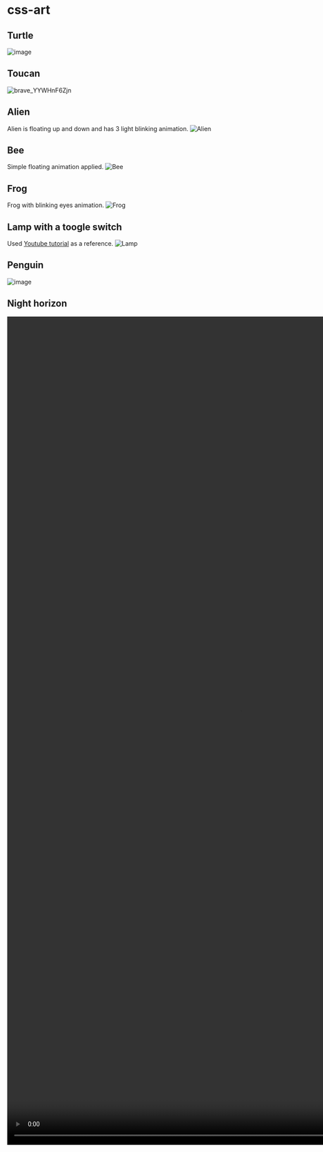 # css-art
## Turtle
![image](https://github.com/user-attachments/assets/5afc4e28-1aef-4d55-b53b-f64b6d0abd33)

## Toucan
![brave_YYWHnF6Zjn](https://github.com/user-attachments/assets/cd848958-0075-4ccf-a942-32501d207011)

## Alien 
Alien is floating up and down and has 3 light blinking animation.
![Alien](https://github.com/user-attachments/assets/de170373-29bf-4962-a595-3505aabbdc68)


## Bee
Simple floating animation applied.
![Bee](https://github.com/user-attachments/assets/f011a4b5-090e-4b9b-89bf-d94cf8661d1a)

## Frog
Frog with blinking eyes animation.
![Frog](https://github.com/user-attachments/assets/3b7c0331-d88e-404d-86fc-305db3807f49)


## Lamp with a toogle switch
Used [Youtube tutorial](https://www.youtube.com/watch?v=Gy2BP857030) as a reference.
![Lamp](https://github.com/user-attachments/assets/ccf2a630-ec8b-4937-bab0-3b739d9f2aca)

## Penguin
![image](https://github.com/user-attachments/assets/3161613a-ec47-495a-85ea-3d04a6054e33)

## Night horizon
<video src="https://github.com/user-attachments/assets/150900b6-ccd2-415f-9b87-c7e359a8c656" width="1080" height="1920" controls></video>


